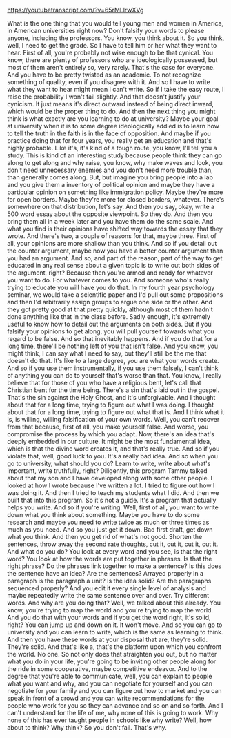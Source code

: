 https://youtubetranscript.com/?v=65rMLlrwXVg

 What is the one thing that you would tell young men and women in America, in American universities right now? Don't falsify your words to please anyone, including the professors. You know, you think about it. So you think, well, I need to get the grade. So I have to tell him or her what they want to hear. First of all, you're probably not wise enough to be that cynical. You know, there are plenty of professors who are ideologically possessed, but most of them aren't entirely so, very rarely. That's the case for everyone. And you have to be pretty twisted as an academic. To not recognize something of quality, even if you disagree with it. And so I have to write what they want to hear might mean I can't write. So if I take the easy route, I raise the probability I won't fail slightly. And that doesn't justify your cynicism. It just means it's direct outward instead of being direct inward, which would be the proper thing to do. And then the next thing you might think is what exactly are you learning to do at university? Maybe your goal at university when it is to some degree ideologically addled is to learn how to tell the truth in the faith is in the face of opposition. And maybe if you practice doing that for four years, you really get an education and that's highly probable. Like it's, it's kind of a tough route, you know, I'll tell you a study. This is kind of an interesting study because people think they can go along to get along and why raise, you know, why make waves and look, you don't need unnecessary enemies and you don't need more trouble than, than generally comes along. But, but imagine you bring people into a lab and you give them a inventory of political opinion and maybe they have a particular opinion on something like immigration policy. Maybe they're more for open borders. Maybe they're more for closed borders, whatever. There's somewhere on that distribution, let's say. And then you say, okay, write a 500 word essay about the opposite viewpoint. So they do. And then you bring them all in a week later and you have them do the same scale. And what you find is their opinions have shifted way towards the essay that they wrote. And there's two, a couple of reasons for that, maybe three. First of all, your opinions are more shallow than you think. And so if you detail out the counter argument, maybe now you have a better counter argument than you had an argument. And so, and part of the reason, part of the way to get educated in any real sense about a given topic is to write out both sides of the argument, right? Because then you're armed and ready for whatever you want to do. For whatever comes to you. And someone who's really trying to educate you will have you do that. In my fourth year psychology seminar, we would take a scientific paper and I'd pull out some propositions and then I'd arbitrarily assign groups to argue one side or the other. And they got pretty good at that pretty quickly, although most of them hadn't done anything like that in the class before. Sadly enough, it's extremely useful to know how to detail out the arguments on both sides. But if you falsify your opinions to get along, you will pull yourself towards what you regard to be false. And so that inevitably happens. And if you do that for a long time, there'll be nothing left of you that isn't false. And you know, you might think, I can say what I need to say, but they'll still be the me that doesn't do that. It's like to a large degree, you are what your words create. And so if you use them instrumentally, if you use them falsely, I can't think of anything you can do to yourself that's worse than that. You know, I really believe that for those of you who have a religious bent, let's call that Christian bent for the time being. There's a sin that's laid out in the gospel. That's the sin against the Holy Ghost, and it's unforgivable. And I thought about that for a long time, trying to figure out what I was doing. I thought about that for a long time, trying to figure out what that is. And I think what it is, is willing, willing falsification of your own words. Well, you can't recover from that because, first of all, you make yourself false. And worse, you compromise the process by which you adapt. Now, there's an idea that's deeply embedded in our culture. It might be the most fundamental idea, which is that the divine word creates it, and that's really true. And so if you violate that, well, good luck to you. It's a really bad idea. And so when you go to university, what should you do? Learn to write, write about what's important, write truthfully, right? Diligently, this program Tammy talked about that my son and I have developed along with some other people. I looked at how I wrote because I've written a lot. I tried to figure out how I was doing it. And then I tried to teach my students what I did. And then we built that into this program. So it's not a guide. It's a program that actually helps you write. And so if you're writing. Well, first of all, you want to write down what you think about something. Maybe you have to do some research and maybe you need to write twice as much or three times as much as you need. And so you just get it down. Bad first draft, get down what you think. And then you get rid of what's not good. Shorten the sentences, throw away the second rate thoughts, cut it, cut it, cut it, cut it. And what do you do? You look at every word and you see, is that the right word? You look at how the words are put together in phrases. Is that the right phrase? Do the phrases link together to make a sentence? Is this does the sentence have an idea? Are the sentences? Arrayed properly in a paragraph is the paragraph a unit? Is the idea solid? Are the paragraphs sequenced properly? And you edit it every single level of analysis and maybe repeatedly write the same sentence over and over. Try different words. And why are you doing that? Well, we talked about this already. You know, you're trying to map the world and you're trying to map the world. And you do that with your words and if you get the word right, it's solid, right? You can jump up and down on it. It won't move. And so you can go to university and you can learn to write, which is the same as learning to think. And then you have these words at your disposal that are, they're solid. They're solid. And that's like a, that's the platform upon which you confront the world. No one. So not only does that straighten you out, but no matter what you do in your life, you're going to be inviting other people along for the ride in some cooperative, maybe competitive endeavor. And to the degree that you're able to communicate, well, you can explain to people what you want and why, and you can negotiate for yourself and you can negotiate for your family and you can figure out how to market and you can speak in front of a crowd and you can write recommendations for the people who work for you so they can advance and so on and so forth. And I can't understand for the life of me, why none of this is going to work. Why none of this has ever taught people in schools like why write? Well, how about to think? Why think? So you don't fail. That's why.